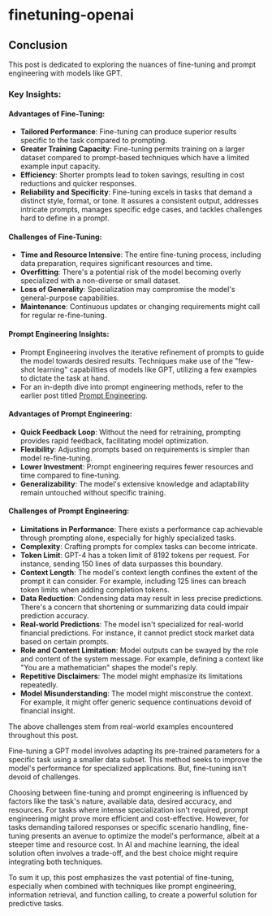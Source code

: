 # finetuning-openai

## Conclusion

This post is dedicated to exploring the nuances of fine-tuning and prompt engineering with models like GPT.

### Key Insights:

#### **Advantages of Fine-Tuning**:

- **Tailored Performance**: Fine-tuning can produce superior results specific to the task compared to prompting.
- **Greater Training Capacity**: Fine-tuning permits training on a larger dataset compared to prompt-based techniques which have a limited example input capacity.
- **Efficiency**: Shorter prompts lead to token savings, resulting in cost reductions and quicker responses.
- **Reliability and Specificity**: Fine-tuning excels in tasks that demand a distinct style, format, or tone. It assures a consistent output, addresses intricate prompts, manages specific edge cases, and tackles challenges hard to define in a prompt.

#### **Challenges of Fine-Tuning**:

- **Time and Resource Intensive**: The entire fine-tuning process, including data preparation, requires significant resources and time.
- **Overfitting**: There's a potential risk of the model becoming overly specialized with a non-diverse or small dataset.
- **Loss of Generality**: Specialization may compromise the model's general-purpose capabilities.
- **Maintenance**: Continuous updates or changing requirements might call for regular re-fine-tuning.

#### **Prompt Engineering Insights**:

- Prompt Engineering involves the iterative refinement of prompts to guide the model towards desired results. Techniques make use of the "few-shot learning" capabilities of models like GPT, utilizing a few examples to dictate the task at hand.
- For an in-depth dive into prompt engineering methods, refer to the earlier post titled [Prompt Engineering](#).

#### **Advantages of Prompt Engineering**:

- **Quick Feedback Loop**: Without the need for retraining, prompting provides rapid feedback, facilitating model optimization.
- **Flexibility**: Adjusting prompts based on requirements is simpler than model re-fine-tuning.
- **Lower Investment**: Prompt engineering requires fewer resources and time compared to fine-tuning.
- **Generalizability**: The model's extensive knowledge and adaptability remain untouched without specific training.

#### **Challenges of Prompt Engineering**:

- **Limitations in Performance**: There exists a performance cap achievable through prompting alone, especially for highly specialized tasks.
- **Complexity**: Crafting prompts for complex tasks can become intricate.
- **Token Limit**: GPT-4 has a token limit of 8192 tokens per request. For instance, sending 150 lines of data surpasses this boundary.
- **Context Length**: The model's context length confines the extent of the prompt it can consider. For example, including 125 lines can breach token limits when adding completion tokens.
- **Data Reduction**: Condensing data may result in less precise predictions. There's a concern that shortening or summarizing data could impair prediction accuracy.
- **Real-world Predictions**: The model isn't specialized for real-world financial predictions. For instance, it cannot predict stock market data based on certain prompts.
- **Role and Content Limitation**: Model outputs can be swayed by the role and content of the system message. For example, defining a context like "You are a mathematician" shapes the model's reply.
- **Repetitive Disclaimers**: The model might emphasize its limitations repeatedly.
- **Model Misunderstanding**: The model might misconstrue the context. For example, it might offer generic sequence continuations devoid of financial insight.

The above challenges stem from real-world examples encountered throughout this post.

Fine-tuning a GPT model involves adapting its pre-trained parameters for a specific task using a smaller data subset. This method seeks to improve the model's performance for specialized applications. But, fine-tuning isn't devoid of challenges.

Choosing between fine-tuning and prompt engineering is influenced by factors like the task's nature, available data, desired accuracy, and resources. For tasks where intense specialization isn't required, prompt engineering might prove more efficient and cost-effective. However, for tasks demanding tailored responses or specific scenario handling, fine-tuning presents an avenue to optimize the model's performance, albeit at a steeper time and resource cost. In AI and machine learning, the ideal solution often involves a trade-off, and the best choice might require integrating both techniques.

To sum it up, this post emphasizes the vast potential of fine-tuning, especially when combined with techniques like prompt engineering, information retrieval, and function calling, to create a powerful solution for predictive tasks.
